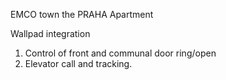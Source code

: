 EMCO town the PRAHA Apartment

Wallpad integration
1. Control of front and communal door ring/open
2. Elevator call and tracking.
   
